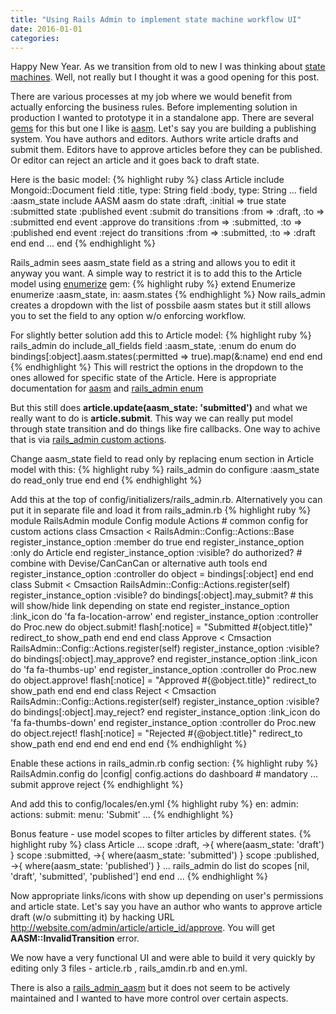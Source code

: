 ```yaml
---
title: "Using Rails Admin to implement state machine workflow UI"
date: 2016-01-01
categories:
---
```


Happy New Year.  As we transition from old to new I was thinking about [state machines](https://en.wikipedia.org/wiki/Finite-state_machine).  Well, not really but I thought it was a good opening for this post.

There are various processes at my job where we would benefit from actually enforcing the business rules.  Before implementing solution in production I wanted to prototype it in a standalone app.  There are several [gems](https://www.ruby-toolbox.com/categories/state_machines.html) for this but one I like is [aasm](https://github.com/aasm/aasm).  Let's say you are building a publishing system.  You have authors and editors.  Authors write article drafts and submit them.  Editors have to approve articles before they can be published.  Or editor can reject an article and it goes back to draft state.

Here is the basic model:
{% highlight ruby %}
class Article
  include Mongoid::Document
  field :title, type: String
  field :body, type: String
  ...
  field :aasm_state
  include AASM
  aasm do
    state :draft, :initial => true
    state :submitted
    state :published
    event :submit do
      transitions :from => :draft, :to => :submitted
    end
    event :approve do
      transitions :from => :submitted, :to => :published
    end
    event :reject do
      transitions :from => :submitted, :to => :draft
    end
  end
...
end
{% endhighlight %}

Rails_admin sees aasm_state field as a string and allows you to edit it anyway you want.  A simple way to restrict it is to add this to the Article model using [enumerize](https://github.com/brainspec/enumerize) gem:
{% highlight ruby %}
extend Enumerize
enumerize :aasm_state, in: aasm.states
{% endhighlight %}
Now rails_admin creates a dropdown with the list of possbile aasm states but it still allows you to set the field to any option w/o enforcing workflow.

For slightly better solution add this to Article model:
{% highlight ruby %}
rails_admin do
  include_all_fields
  field :aasm_state, :enum do
    enum do
      bindings[:object].aasm.states(:permitted => true).map(&:name)
    end
  end
end
{% endhighlight %}
This will restrict the options in the dropdown to the ones allowed for specific state of the Article.  Here is appropriate documentation for [aasm](https://github.com/aasm/aasm#inspection) and [rails_admin enum](https://github.com/sferik/rails_admin/wiki/Enumeration)

But this still does **article.update(aasm_state: 'submitted')** and what we really want to do is **article.submit**.  This way we can really put model through state transition and do things like fire callbacks.  One way to achive that is via [rails_admin custom actions](https://github.com/sferik/rails_admin/wiki/Custom-action).

Change aasm_state field to read only by replacing enum section in Article model with this:
{% highlight ruby %}
rails_admin do
  configure :aasm_state do
    read_only true
  end
end
{% endhighlight %}

Add this at the top of config/initializers/rails_admin.rb.  Alternatively you can put it in separate file and load it from rails_admin.rb
{% highlight ruby %}
module RailsAdmin
  module Config
    module Actions
      # common config for custom actions
      class Cmsaction < RailsAdmin::Config::Actions::Base
        register_instance_option :member do
          true
        end
        register_instance_option :only do
          Article
        end
        register_instance_option :visible? do
          authorized? # combine with Devise/CanCanCan or alternative auth tools
        end
        register_instance_option :controller do
          object = bindings[:object]
        end
      end
      class Submit < Cmsaction
        RailsAdmin::Config::Actions.register(self)
        register_instance_option :visible? do
          bindings[:object].may_submit?  # this will show/hide link depending on state
        end
        register_instance_option :link_icon do
          'fa fa-location-arrow'
        end
        register_instance_option :controller do
          Proc.new do
            object.submit!
            flash[:notice] = "Submitted #{object.title}"
            redirect_to show_path
          end
        end
      end
      class Approve < Cmsaction
        RailsAdmin::Config::Actions.register(self)
        register_instance_option :visible? do
          bindings[:object].may_approve?
        end
        register_instance_option :link_icon do
          'fa fa-thumbs-up'
        end
        register_instance_option :controller do
          Proc.new do
            object.approve!
            flash[:notice] = "Approved #{@object.title}"
            redirect_to show_path
          end
        end
      end
      class Reject < Cmsaction
        RailsAdmin::Config::Actions.register(self)
        register_instance_option :visible? do
          bindings[:object].may_reject?
        end
        register_instance_option :link_icon do
          'fa fa-thumbs-down'
        end
        register_instance_option :controller do
          Proc.new do
            object.reject!
            flash[:notice] = "Rejected #{@object.title}"
            redirect_to show_path
          end
        end
      end
    end
  end
end
{% endhighlight %}

Enable these actions in rails_admin.rb config section:
{% highlight ruby %}
RailsAdmin.config do |config|
  config.actions do
    dashboard                     # mandatory
    ...
    submit
    approve
    reject
{% endhighlight %}

And add this to config/locales/en.yml
{% highlight ruby %}
en:
  admin:
    actions:
      submit:
        menu: 'Submit'
        ...
{% endhighlight %}

Bonus feature - use model scopes to filter articles by different states.
{% highlight ruby %}
class Article
  ...
  scope :draft,       ->{ where(aasm_state: 'draft')  }
  scope :submitted,   ->{ where(aasm_state: 'submitted')  }
  scope :published,   ->{ where(aasm_state: 'published')  }
  ...
  rails_admin do
    list do
      scopes    [nil, 'draft', 'submitted', 'published']
    end
  end
  ...
{% endhighlight %}

Now appropriate links/icons with show up depending on user's permissions and article state.  Let's say you have an author who wants to approve article draft (w/o submitting it) by hacking URL http://website.com/admin/article/article_id/approve.  You will get **AASM::InvalidTransition** error.

We now have a very functional UI and were able to build it very quickly by editing only 3 files - article.rb , rails_amdin.rb and en.yml.

There is also a [rails_admin_aasm](https://github.com/zcpdog/rails_admin_aasm) but it does not seem to be actively maintained and I wanted to have more control over certain aspects.
